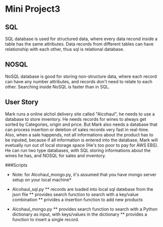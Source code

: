 # Mini Project3
## SQL
SQL database is used for structured data, where every data recond inside a table has the same attributes. Data records from different tables can have relationship with each other, thus sql is relational database.

## NOSQL
NoSQL database is good for storing non-structure data, where each record can have any number attributes, and records don't need to relate to each other. Searching inside NoSQL is faster than in SQL.

## User Story
Mark runs a online alchol delivery site called "Alcohaul", he needs to use a database to store inventory. He needs records for wines to always get sorted by Categories, origin and price. But Mark also needs a database that can process insertion or deletion of sales records very fast in real-time. Also, when a sale happends, not all informations about the product has to be inputed, because if all information is entered into the database, Mark will evetually run out of local storage space (He's too poor to pay for AWS EBS). 
He can run two type databases, with SQL storing informations about the wines he has, and NOSQL for sales and inventory. 


###Scripts
* Note: for Alcohaul_mongo.py, it's assumed that you have mongo server setup on your local machine*

* Alcohaul_sql.py 
** records are loaded into local sql datebase from the json file
** provides search function to search with a key/value combination
** privides a insertion function to add new products

* Alcohaul_mongo.py
** provides search function to search with a Python dictionary as input, with keys/values in the dictionary
** provides a function to insert a single record. 